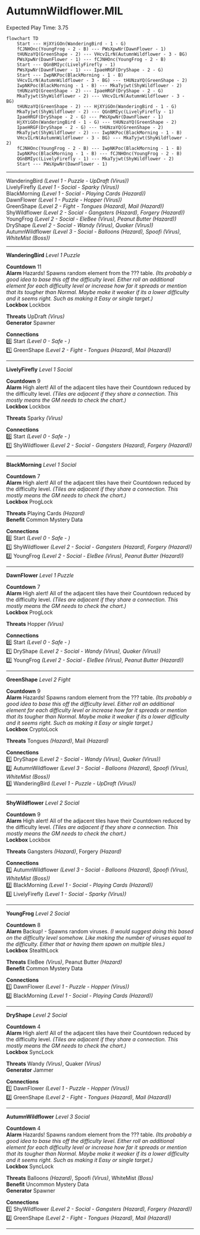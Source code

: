 # AutumnWildflower.MIL  
Expected Play Time: 3.75  
  
```mermaid  
flowchart TD  
	Start --- HjXYiGOn(WanderingBird - 1 - G)  
	fCJNHOnc(YoungFrog - 2 - B) --- PWsXpwNr(DawnFlower - 1)  
	tHUNzaYQ(GreenShape - 2) --- VHcvILrN(AutumnWildflower - 3 - BG)  
	PWsXpwNr(DawnFlower - 1) --- fCJNHOnc(YoungFrog - 2 - B)  
	Start --- QGnBMIyc(LivelyFirefly - 1)  
	PWsXpwNr(DawnFlower - 1) --- IpaeHRGF(DryShape - 2 - G)  
	Start --- IwpNKPoc(BlackMorning - 1 - B)  
	VHcvILrN(AutumnWildflower - 3 - BG) --- tHUNzaYQ(GreenShape - 2)  
	IwpNKPoc(BlackMorning - 1 - B) --- MkaTyjwt(ShyWildflower - 2)  
	tHUNzaYQ(GreenShape - 2) --- IpaeHRGF(DryShape - 2 - G)  
	MkaTyjwt(ShyWildflower - 2) --- VHcvILrN(AutumnWildflower - 3 - BG)  
	tHUNzaYQ(GreenShape - 2) --- HjXYiGOn(WanderingBird - 1 - G)  
	MkaTyjwt(ShyWildflower - 2) --- QGnBMIyc(LivelyFirefly - 1)  
	IpaeHRGF(DryShape - 2 - G) --- PWsXpwNr(DawnFlower - 1)  
	HjXYiGOn(WanderingBird - 1 - G) --- tHUNzaYQ(GreenShape - 2)  
	IpaeHRGF(DryShape - 2 - G) --- tHUNzaYQ(GreenShape - 2)  
	MkaTyjwt(ShyWildflower - 2) --- IwpNKPoc(BlackMorning - 1 - B)  
	VHcvILrN(AutumnWildflower - 3 - BG) --- MkaTyjwt(ShyWildflower - 2)  
	fCJNHOnc(YoungFrog - 2 - B) --- IwpNKPoc(BlackMorning - 1 - B)  
	IwpNKPoc(BlackMorning - 1 - B) --- fCJNHOnc(YoungFrog - 2 - B)  
	QGnBMIyc(LivelyFirefly - 1) --- MkaTyjwt(ShyWildflower - 2)  
	Start --- PWsXpwNr(DawnFlower - 1)  
```  
  
---  
  
WanderingBird *(Level 1 - Puzzle - UpDraft *(Virus)*)*  
LivelyFirefly *(Level 1 - Social - Sparky *(Virus)*)*  
BlackMorning *(Level 1 - Social - Playing Cards *(Hazard)*)*  
DawnFlower *(Level 1 - Puzzle - Hopper *(Virus)*)*  
GreenShape *(Level 2 - Fight - Tongues *(Hazard)*, Mail *(Hazard)*)*  
ShyWildflower *(Level 2 - Social - Gangsters *(Hazard)*, Forgery *(Hazard)*)*  
YoungFrog *(Level 2 - Social - EleBee *(Virus)*, Peanut Butter *(Hazard)*)*  
DryShape *(Level 2 - Social - Wandy *(Virus)*, Quaker *(Virus)*)*  
AutumnWildflower *(Level 3 - Social - Balloons *(Hazard)*, Spoofi *(Virus)*, WhiteMist *(Boss)*)*  
  
---  
  
**WanderingBird** *Level 1 Puzzle*  
  
**Countdown** 11  
**Alarm** Hazards! Spawns random element from the ??? table. *(Its probably a good idea to base this off the difficulty level. Either roll an additional element for each difficulty level or increase how far it spreads or mention that its tougher than Normal. Maybe make it weaker if its a lower difficulty and it seems right. Such as making it Easy or single target.)*  
**Lockbox** Lockbox  
  
**Threats** UpDraft *(Virus)*  
**Generator** Spawner  
  
**Connections**  
:zero: Start *(Level 0 - Safe - )*  
:one: GreenShape *(Level 2 - Fight - Tongues *(Hazard)*, Mail *(Hazard)*)*  
  
---  
  
**LivelyFirefly** *Level 1 Social*  
  
**Countdown** 9  
**Alarm** High alert! All of the adjacent tiles have their Countdown reduced by the difficulty level. *(Tiles are adjacent if they share a connection. This mostly means the GM needs to check the chart.)*  
**Lockbox** Lockbox  
  
**Threats** Sparky *(Virus)*  
  
**Connections**  
:zero: Start *(Level 0 - Safe - )*  
:one: ShyWildflower *(Level 2 - Social - Gangsters *(Hazard)*, Forgery *(Hazard)*)*  
  
---  
  
**BlackMorning** *Level 1 Social*  
  
**Countdown** 7  
**Alarm** High alert! All of the adjacent tiles have their Countdown reduced by the difficulty level. *(Tiles are adjacent if they share a connection. This mostly means the GM needs to check the chart.)*  
**Lockbox** ProgLock  
  
**Threats** Playing Cards *(Hazard)*  
**Benefit** Common Mystery Data  
  
**Connections**  
:zero: Start *(Level 0 - Safe - )*  
:one: ShyWildflower *(Level 2 - Social - Gangsters *(Hazard)*, Forgery *(Hazard)*)*  
:two: YoungFrog *(Level 2 - Social - EleBee *(Virus)*, Peanut Butter *(Hazard)*)*  
  
---  
  
**DawnFlower** *Level 1 Puzzle*  
  
**Countdown** 7  
**Alarm** High alert! All of the adjacent tiles have their Countdown reduced by the difficulty level. *(Tiles are adjacent if they share a connection. This mostly means the GM needs to check the chart.)*  
**Lockbox** ProgLock  
  
**Threats** Hopper *(Virus)*  
  
**Connections**  
:zero: Start *(Level 0 - Safe - )*  
:one: DryShape *(Level 2 - Social - Wandy *(Virus)*, Quaker *(Virus)*)*  
:two: YoungFrog *(Level 2 - Social - EleBee *(Virus)*, Peanut Butter *(Hazard)*)*  
  
---  
  
**GreenShape** *Level 2 Fight*  
  
**Countdown** 9  
**Alarm** Hazards! Spawns random element from the ??? table. *(Its probably a good idea to base this off the difficulty level. Either roll an additional element for each difficulty level or increase how far it spreads or mention that its tougher than Normal. Maybe make it weaker if its a lower difficulty and it seems right. Such as making it Easy or single target.)*  
**Lockbox** CryptoLock  
  
**Threats** Tongues *(Hazard)*, Mail *(Hazard)*  
  
**Connections**  
:one: DryShape *(Level 2 - Social - Wandy *(Virus)*, Quaker *(Virus)*)*  
:two: AutumnWildflower *(Level 3 - Social - Balloons *(Hazard)*, Spoofi *(Virus)*, WhiteMist *(Boss)*)*  
:three: WanderingBird *(Level 1 - Puzzle - UpDraft *(Virus)*)*  
  
---  
  
**ShyWildflower** *Level 2 Social*  
  
**Countdown** 9  
**Alarm** High alert! All of the adjacent tiles have their Countdown reduced by the difficulty level. *(Tiles are adjacent if they share a connection. This mostly means the GM needs to check the chart.)*  
**Lockbox** Lockbox  
  
**Threats** Gangsters *(Hazard)*, Forgery *(Hazard)*  
  
**Connections**  
:one: AutumnWildflower *(Level 3 - Social - Balloons *(Hazard)*, Spoofi *(Virus)*, WhiteMist *(Boss)*)*  
:two: BlackMorning *(Level 1 - Social - Playing Cards *(Hazard)*)*  
:three: LivelyFirefly *(Level 1 - Social - Sparky *(Virus)*)*  
  
---  
  
**YoungFrog** *Level 2 Social*  
  
**Countdown** 8  
**Alarm** Backup! - Spawns random viruses. *(I would suggest doing this based on the difficulty level somehow. Like making the number of viruses equal to the difficulty. Either that or having them spawn on multiple tiles.)*  
**Lockbox** StealthLock  
  
**Threats** EleBee *(Virus)*, Peanut Butter *(Hazard)*  
**Benefit** Common Mystery Data  
  
**Connections**  
:one: DawnFlower *(Level 1 - Puzzle - Hopper *(Virus)*)*  
:two: BlackMorning *(Level 1 - Social - Playing Cards *(Hazard)*)*  
  
---  
  
**DryShape** *Level 2 Social*  
  
**Countdown** 4  
**Alarm** High alert! All of the adjacent tiles have their Countdown reduced by the difficulty level. *(Tiles are adjacent if they share a connection. This mostly means the GM needs to check the chart.)*  
**Lockbox** SyncLock  
  
**Threats** Wandy *(Virus)*, Quaker *(Virus)*  
**Generator** Jammer  
  
**Connections**  
:one: DawnFlower *(Level 1 - Puzzle - Hopper *(Virus)*)*  
:two: GreenShape *(Level 2 - Fight - Tongues *(Hazard)*, Mail *(Hazard)*)*  
  
---  
  
**AutumnWildflower** *Level 3 Social*  
  
**Countdown** 4  
**Alarm** Hazards! Spawns random element from the ??? table. *(Its probably a good idea to base this off the difficulty level. Either roll an additional element for each difficulty level or increase how far it spreads or mention that its tougher than Normal. Maybe make it weaker if its a lower difficulty and it seems right. Such as making it Easy or single target.)*  
**Lockbox** SyncLock  
  
**Threats** Balloons *(Hazard)*, Spoofi *(Virus)*, WhiteMist *(Boss)*  
**Benefit** Uncommon Mystery Data  
**Generator** Spawner  
  
**Connections**  
:one: ShyWildflower *(Level 2 - Social - Gangsters *(Hazard)*, Forgery *(Hazard)*)*  
:two: GreenShape *(Level 2 - Fight - Tongues *(Hazard)*, Mail *(Hazard)*)*  
  
---  

